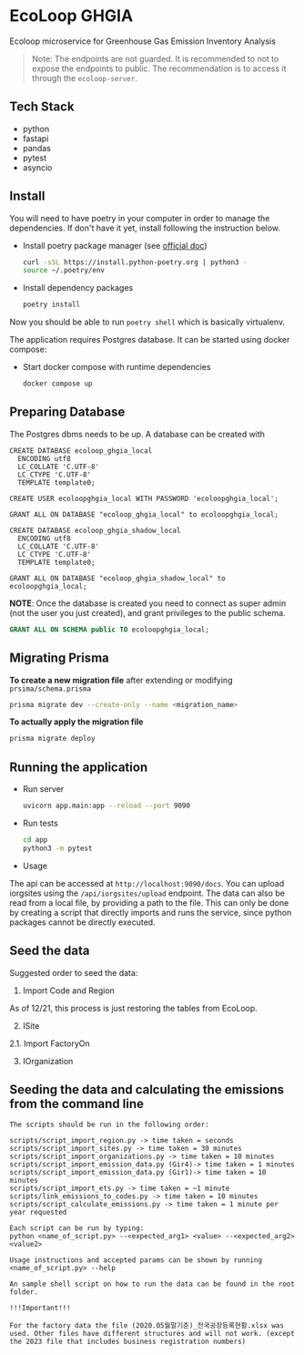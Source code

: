 # EcoLoop GHGIA

Ecoloop microservice for Greenhouse Gas Emission Inventory Analysis

> Note: The endpoints are not guarded. It is recommended to not to expose the endpoints to public. The recommendation is to access it through the `ecoloop-server`.

## Tech Stack

- python
- fastapi
- pandas
- pytest
- asyncio

## Install

You will need to have poetry in your computer in order to manage the dependencies. If don't have it yet, install following the instruction below.

* Install poetry package manager (see [official doc](https://python-poetry.org/docs/))

  ```bash
  curl -sSL https://install.python-poetry.org | python3 -
  source ~/.poetry/env
  ```
* Install dependency packages

  ```bash
  poetry install
  ```

Now you should be able to run `poetry shell` which is basically virtualenv.

The application requires Postgres database. It can be started using docker compose:

* Start docker compose with runtime dependencies

  ```bash
  docker compose up
  ```

## Preparing Database

The Postgres dbms needs to be up. A database can be created with

```
CREATE DATABASE ecoloop_ghgia_local
  ENCODING utf8
  LC_COLLATE 'C.UTF-8'
  LC_CTYPE 'C.UTF-8'
  TEMPLATE template0;

CREATE USER ecoloopghgia_local WITH PASSWORD 'ecoloopghgia_local';

GRANT ALL ON DATABASE "ecoloop_ghgia_local" to ecoloopghgia_local;

CREATE DATABASE ecoloop_ghgia_shadow_local
  ENCODING utf8
  LC_COLLATE 'C.UTF-8'
  LC_CTYPE 'C.UTF-8'
  TEMPLATE template0;

GRANT ALL ON DATABASE "ecoloop_ghgia_shadow_local" to ecoloopghgia_local;
```

**NOTE**: Once the database is created you need to connect as super admin (not the user you just created), and grant privileges to the public schema.

```sql
GRANT ALL ON SCHEMA public TO ecoloopghgia_local;
```

## Migrating Prisma

**To create a new migration file** after extending or modifying `prsima/schema.prisma`

```sh
prisma migrate dev --create-only --name <migration_name>
```

**To actually apply the migration file**

```sh
prisma migrate deploy
```

## Running the application

* Run server

  ```bash
  uvicorn app.main:app --reload --port 9090
  ```
* Run tests

  ```bash
  cd app
  python3 -m pytest
  ```
* Usage

The api can be accessed at ``http://localhost:9090/docs``. You can upload iorgsites using the ``/api/iorgsites/upload`` endpoint. The data can also be read from a local file, by providing a path to the file. This can only be done by creating a script that directly imports and runs the service, since python packages cannot be directly executed.

## Seed the data

Suggested order to seed the data:

1. Import Code and Region

  As of 12/21, this process is just restoring the tables from EcoLoop.

2. ISite

  2.1. Import FactoryOn

3. IOrganization


## Seeding the data and calculating the emissions from the command line

```
The scripts should be run in the following order:

scripts/script_import_region.py -> time taken = seconds
scripts/script_import_sites.py -> time taken = 30 minutes
scripts/script_import_organizations.py -> time taken = 10 minutes
scripts/script_import_emission_data.py (Gir4)-> time taken = 1 minutes
scripts/script_import_emission_data.py (Gir1)-> time taken = 10 minutes
scripts/script_import_ets.py -> time taken = ~1 minute
scripts/link_emissions_to_codes.py -> time taken = 10 minutes
scripts/script_calculate_emissions.py -> time taken = 1 minute per year requested

Each script can be run by typing:
python <name_of_script.py> --<expected_arg1> <value> --<expected_arg2> <value2>

Usage instructions and accepted params can be shown by running <name_of_script.py> --help

An sample shell script on how to run the data can be found in the root folder.

!!!Important!!!

For the factory data the file (2020.05월말기준)_전국공장등록현황.xlsx was used. Other files have different structures and will not work. (except the 2023 file that includes business registration numbers)
```
